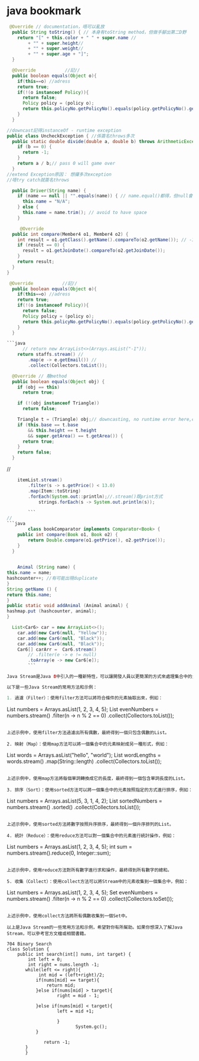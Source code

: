 # java bookmark
```java
 @Override // documentation，唔可以亂放
  public String toString() { // 本身有toString method，但做手腳出第二D野
    return "[" + this.color + " " + super.name //
        + "" + super.height//
        + "" + super.weight//
        + "" + super.age + "]";
  }
  ```

  
```java
  @Override           //記//
  public boolean equals(Object o){
    if(this==o) //adress
    return true;
    if(!(o instanceof Policy)){
      return false;
      Policy policy = (policy o);
      return this.policyNo.getPolicyNo().equals(policy.getPolicyNo().getPolicyNo());
    }
  }
```
```java
//downcast記得instanceOf - runtime exception
public class UncheckException { //係簽名throws多次
  public static double divide(double a, double b) throws ArithmeticException {// unchecked,從來唔會throws runtime exception
    if (b == 0) {
      return -1;
    }
    return a / b;// pass 0 will game over
  }
//extend Exception原因： 想攞多次exception
//唔try catch就簽名throws

```
```java
  public Driver(String name) {
    if (name == null || "".equals(name)) { // name.equal()都得，但null會死，""係STRING，所以call到method
      this.name = "N/A";
    } else {
      this.name = name.trim(); // avoid to have space
    }
```
```java
     @Override
  public int compare(Member4 o1, Member4 o2) {
    int result = o1.getClass().getName().compareTo(o2.getName()); // -1,0,1
    if (result == 0) {
      result = o1.getJoinDate().compareTo(o2.getJoinDate());
    }
    return result;
  }
}
```
```java
 @Override           //記//
  public boolean equals(Object o){
    if(this==o) //adress
    return true;
    if(!(o instanceof Policy)){
      return false;
      Policy policy = (policy o);
      return this.policyNo.getPolicyNo().equals(policy.getPolicyNo().getPolicyNo());
    }
  }

```java
      // return new ArrayList<>(Arrays.asList("-1"));
    return staffs.stream() //
        .map(e -> e.getEmail()) //
        .collect(Collectors.toList());
```

```java
  @Override // 靚method
  public boolean equals(Object obj) {
    if (obj == this)
      return true;

    if (!(obj instanceof Triangle))
      return false;

    Triangle t = (Triangle) obj;// downcasting, no runtime error here,coz i already ensure by instanceof
    if (this.base == t.base
        && this.height == t.height
        && super.getArea() == t.getArea()) {
      return true;
    }
    return false;
  }
  ```
//
```java
    itemList.stream()
        .filter(s -> s.getPrice() < 13.0)
        .map(Item::toString)
        .forEach(System.out::println);//.stream()既print方式
            strings.forEach(s -> System.out.println(s));

        ```
//
```java
        class bookComparator implements Comparator<Book> {
    public int compare(Book o1, Book o2) {
        return Double.compare(o1.getPrice(), o2.getPrice());
    }
  }
    

    Animal (String name) {
this.name = name;
hashcounter++; //有可能出現duplicate
}
String getName () {
return this.name;
}
public static void addAnimal (Animal animal) {
hashmap.put (hashcounter, animal);
}
```
```java
  List<Car6> car = new ArrayList<>();
    car.add(new Car6(null, "Yellow"));
    car.add(new Car6(null, "Black"));
    car.add(new Car6(null, "Black"));
    Car6[] carArr =  Car6.stream()
        // .filter(e -> e != null)
        .toArray(e -> new Car6[e]);
        ```

Java Stream是Java 8中引入的一種新特性，可以讓開發人員以更簡潔的方式來處理集合中的元素。Java Stream提供了一種流式處理集合元素的方式，可以進行過濾、映射、排序、統計等操作，並且可以通過並行處理來提高程序的執行效率。

以下是一些Java Stream的常用方法和示例：

1. 過濾（Filter）：使用filter方法可以將符合條件的元素抽取出來，例如：

```
List<Integer> numbers = Arrays.asList(1, 2, 3, 4, 5);
List<Integer> evenNumbers = numbers.stream()
                                    .filter(n -> n % 2 == 0)
                                    .collect(Collectors.toList());
```

上述示例中，使用filter方法過濾出所有偶數，最終得到一個只包含偶數的List。

2. 映射（Map）：使用map方法可以將一個集合中的元素映射成另一種形式，例如：

```
List<String> words = Arrays.asList("hello", "world");
List<Integer> wordLengths = words.stream()
                                  .map(String::length)
                                  .collect(Collectors.toList());
```

上述示例中，使用map方法將每個單詞轉換成它的長度，最終得到一個包含單詞長度的List。

3. 排序（Sort）：使用sorted方法可以將一個集合中的元素按照指定的方式進行排序，例如：

```
List<Integer> numbers = Arrays.asList(5, 3, 1, 4, 2);
List<Integer> sortedNumbers = numbers.stream()
                                      .sorted()
                                      .collect(Collectors.toList());
```

上述示例中，使用sorted方法將數字按照升序排序，最終得到一個升序排列的List。

4. 統計（Reduce）：使用reduce方法可以對一個集合中的元素進行統計操作，例如：

```
List<Integer> numbers = Arrays.asList(1, 2, 3, 4, 5);
int sum = numbers.stream().reduce(0, Integer::sum);
```

上述示例中，使用reduce方法對所有數字進行求和操作，最終得到所有數字的總和。

5. 收集（Collect）：使用collect方法可以將Stream中的元素收集到一個集合中，例如：

```
List<Integer> numbers = Arrays.asList(1, 2, 3, 4, 5);
Set<Integer> evenNumbers = numbers.stream()
                                    .filter(n -> n % 2 == 0)
                                    .collect(Collectors.toSet());
```

上述示例中，使用collect方法將所有偶數收集到一個Set中。

以上是Java Stream的一些常用方法和示例，希望對你有所幫助。如果你想深入了解Java Stream，可以參考官方文檔或相關書籍。

704 Binary Search
class Solution {
    public int search(int[] nums, int target) {
        int left = 0;
        int right = nums.length -1;
       while(left <= right){
            int mid = (left+right)/2;
           if(nums[mid] == target){
               return mid;
           }else if(nums[mid] > target){
                   right = mid - 1;
                  
           }else if(nums[mid] < target){
                   left = mid +1;
                  
                   } 
                          System.gc();
           }
        
              return -1;    
       }
       }
    

